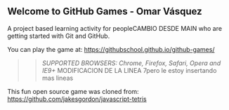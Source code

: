 ## Welcome to GitHub Games - Omar Vásquez

A project based learning activity for peopleCAMBIO DESDE MAIN who are getting started with Git and GitHub.

You can play the game at: https://githubschool.github.io/github-games/

>> _*SUPPORTED BROWSERS*: Chrome, Firefox, Safari, Opera and IE9+_ MODIFICACION DE LA LINEA 7pero le estoy insertando mas lineas 

This fun open source game was cloned from: https://github.com/jakesgordon/javascript-tetris
